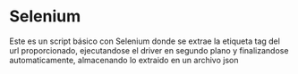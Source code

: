 # Selenium
Este es un script básico con Selenium donde se extrae la etiqueta tag del url proporcionado, ejecutandose el driver en segundo plano y finalizandose automaticamente, almacenando lo extraido en un archivo json
